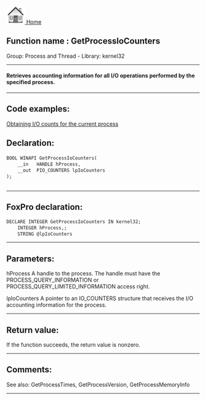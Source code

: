[<img src="../../images/home.png"> Home ](https://github.com/VFPX/Win32API)  

## Function name : GetProcessIoCounters
Group: Process and Thread - Library: kernel32    
***  


#### Retrieves accounting information for all I/O operations performed by the specified process.
***  


## Code examples:
[Obtaining I/O counts for the current process](../../samples/sample_535.md)  

## Declaration:
```foxpro  
BOOL WINAPI GetProcessIoCounters(
	__in   HANDLE hProcess,
	__out  PIO_COUNTERS lpIoCounters
);
  
```  
***  


## FoxPro declaration:
```foxpro  
DECLARE INTEGER GetProcessIoCounters IN kernel32;
	INTEGER hProcess,;
	STRING @lpIoCounters  
```  
***  


## Parameters:
hProcess 
A handle to the process. The handle must have the PROCESS_QUERY_INFORMATION or PROCESS_QUERY_LIMITED_INFORMATION access right.

lpIoCounters 
A pointer to an IO_COUNTERS structure that receives the I/O accounting information for the process.
  
***  


## Return value:
If the function succeeds, the return value is nonzero.  
***  


## Comments:
See also: GetProcessTimes, GetProcessVersion, GetProcessMemoryInfo   
  
***  

